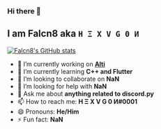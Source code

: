 ### Hi there 👋

## I am Falcn8 aka `H Ξ X V G 0 И`

[![Falcn8's GitHub stats](https://github-readme-stats.vercel.app/api?username=Falcn8)](https://github.com/Falcn8)

- 🔭 I’m currently working on [**Alti**](https://alti.gq)
- 🌱 I’m currently learning **C++ and Flutter**
- 👯 I’m looking to collaborate on **NaN**
- 🤔 I’m looking for help with **NaN**
- 💬 Ask me about **anything related to discord.py**
- 📫 How to reach me: **H Ξ X V G 0 И#0001**
- 😄 Pronouns: **He/Him**
- ⚡ Fun fact: **NaN**


